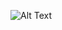 ![Alt Text](https://i.pinimg.com/originals/12/53/1e/12531e0475545976e249eb6eca919b51.gif)
<!---
EgorGrib/EgorGrib is a ✨ special ✨ repository because its `README.md` (this file) appears on your GitHub profile.
You can click the Preview link to take a look at your changes.
--->
